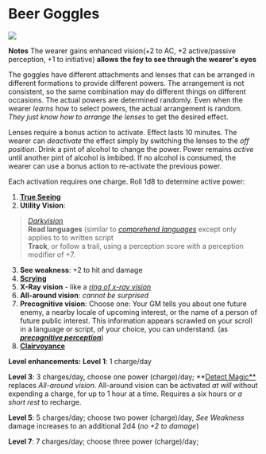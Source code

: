 # Beer Goggles

![](https://i.imgur.com/aitlVw6.jpg)

**Notes**
The wearer gains enhanced vision(+2 to AC, +2 active/passive perception, +1 to initiative) **allows the fey to see through the wearer's eyes**

The goggles have different attachments and lenses that can be arranged in different formations to provide different powers. The arrangement is not consistent, so the same combination may do different things on different occasions. The actual powers are determined randomly. Even when the wearer *learns* how to select powers, the actual arrangement is random. *They just know how to arrange the lenses* to get the desired effect.

Lenses require a bonus action to activate. Effect lasts 10 minutes. The wearer can *deactivate* the effect simply by switching the lenses to the *off position*. Drink a pint of alcohol to change the power. Power remains *active* until another pint of alcohol is imbibed. If no alcohol is consumed, the wearer can use a bonus action to re-activate the previous power. 

Each activation requires one charge. Roll 1d8 to determine active power:

1. **[True Seeing](https://www.dndbeyond.com/spells/true-seeing)**
1. **Utility Vision**: 
>*[Darkvision](https://www.dndbeyond.com/spells/darkvision)*<br>**Read languages** (similar to [*comprehend languages*](https://www.dndbeyond.com/spells/comprehend-languages) except only applies to to written script<br>**Track**, or follow a trail, using a perception score with a perception modifier of +7.
3. **See weakness**: +2 to hit and damage
4. [**Scrying**](https://www.dndbeyond.com/spells/scrying)
5. **X-Ray vision** - like a [*ring of x-ray vision*](https://forgottenrealms.fandom.com/wiki/Ring_of_X-ray_vision#:~:text=A%20ring%20of%20X-ray%20vision%20was%20a%20magic,could%20penetrate%20the%20solid%20barrier%20in%20every%20direction.)
6. **All-around vision**: *cannot be surprised*
7. **Precognitive vision**: Choose one: Your GM tells you about one future enemy, a nearby locale of upcoming interest, or the name of a person of future public interest. This information appears scrawled on your scroll in a language or script, of your choice, you can understand. (as [***precognitive perception***](https://www.dandwiki.com/wiki/Precognitive_Perception_(5e_Spell)))
8. [**Clairvoyance**](https://www.dndbeyond.com/spells/clairvoyance)



**Level enhancements:**
**Level 1**: 1 charge/day

**Level 3**: 3 charges/day, choose one power (charge)/day; **[Detect Magic**
](https://www.dndbeyond.com/spells/detect-magic) replaces *All-around vision*. All-around vision can be activated *at will* without expending a charge, for up to 1 hour at a time. Requires a six hours or *a short rest* to recharge.

**Level 5**: 5 charges/day; choose two power (charge)/day, *See Weakness* damage increases to an additional 2d4 (*no +2 to damage*)

**Level 7**: 7 charges/day; choose three power (charge)/day; 
